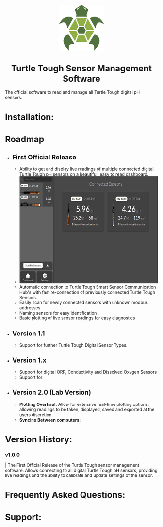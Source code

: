 <p align="center">
  <img width="150" height="150" src="https://github.com/IPI-Patrick/turtle-tough-app-release/blob/main/icon.png">
</p>

<h1 align="center">
    <b> Turtle Tough Sensor Management Software </b>
</h1>

The official software to read and manage all Turtle Tough digital pH sensors. 

# Installation:


# Roadmap
- ## First Official Release
    - Ability to get and display live readings of multiple connected digital Turtle Tough pH sensors on a beautiful, easy to read dashboard.
    - <img width="600" height="352" src="https://github.com/IPI-Patrick/turtle-tough-app-release/blob/main/gifs/WholeDashboard.gif">
    - Automatic connection to Turtle Tough Smart Sensor Communication Hub's with fast re-connection of previously connected Turtle Tough Sensors.
    - Easily scan for newly connected sensors with unknown modbus addresses
    - Naming sensors for easy identification
    - Basic plotting of live sensor readings for easy diagnostics

- ## Version 1.1
  - Support for further Turtle Tough Digital Sensor Types.

- ## Version 1.x
  - Support for digital ORP, Conductivity and Dissolved Oxygen Sensors
  - Support for 

- ## Version 2.0 (Lab Version)
  - **Plotting Overhaul:** Allow for extensive real-time plotting options, allowing readings to be taken, displayed, saved and exported at the users discretion.
  -  **Syncing Between computers;**

# Version History:
### v1.0.0
| The First Official Release of the Turtle Tough sensor management software. Allows connecting to all digital Turtle Tough pH sensors, providing live readings and the ability to calibrate and update settings of the sensor. 

# Frequently Asked Questions:

# Support: